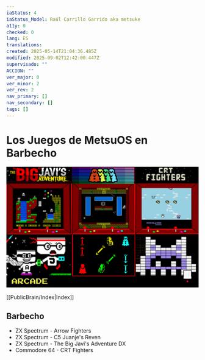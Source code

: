 ```yaml
---
iaStatus: 4
iaStatus_Model: Raúl Carrillo Garrido aka metsuke
a11y: 0
checked: 0
lang: ES
translations:
created: 2025-05-14T21:04:36.485Z
modified: 2025-09-02T12:42:00.447Z
supervisado: ""
ACCION: ""
ver_major: 0
ver_minor: 2
ver_rev: 2
nav_primary: []
nav_secondary: []
tags: []
---
```

# Los Juegos de MetsuOS en Barbecho

![Cabinets imaginarias de Big Javis Adventure, Arrow Hunter y CRT Fighgters para representar el concepto de Desarrollo en Arcade](_resources/880b96c21d7d942096600e8f7a18eb21_MD5.jpg)

[[PublicBrain/Index|Index]]


## Barbecho

 * ZX Spectrum - Arrow Fighters
 * ZX Spectrum - C5 Juanje's Reven
 * ZX Spectrum - The Big Javi's Adventure DX
 * Commodore 64 - CRT Fighters
